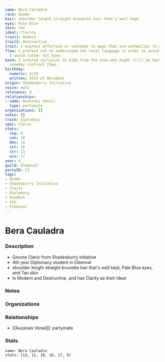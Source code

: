 ```yaml
---
name: Bera Cauladra
race: Gnome
hair: shoulder length straight brunette hair that's well kept
eyes: Pale Blue
skin: Tan
ideal: Clarity
trait1: Modern
trait2: Destructive
trait: I express affection or contempt in ways that are unfamiliar to others.
flaw: I pretend not to understand the local language in order to avoid interactions
  I would rather not have.
bond: I entered seclusion to hide from the ones who might still be hunting me. I must
  someday confront them.
birthday:
  numeric: 4/25
  written: 25th of Moradent
origin: Shadesburry Initiative
voice: null
relevance: 0
relationships:
- name: Auzerais Venali
  type: partymate
organizations: []
notes: []
track: Diplomacy
spec: Cleric
stats:
  cha: 9
  con: 10
  dex: 11
  int: 16
  str: 13
  wis: 17
year: 4
guild: Elkenval
partyID: 23
tags:
- Gnome
- Shadesburry_Initiative
- Cleric
- Diplomacy
- Student
- 4th
- Elkenval
---
```

# Bera Cauladra
### Description
- Gnome Cleric from Shadesburry Initiative
- 4th year Diplomacy student in Elkenval
- shoulder length straight brunette hair that's well kept, Pale Blue eyes, and Tan skin
- Is Modern and Destructive, and has Clarity as their ideal

### Notes

### Organizations

### Relationships
- [[Auzerais Venali]]: partymate

### Stats
```statblock
name: Bera Cauladra
stats: [13, 11, 10, 16, 17, 9]
```